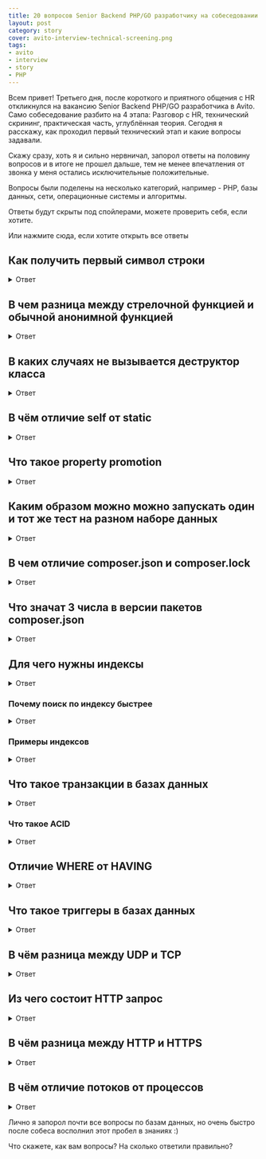```yaml
---
title: 20 вопросов Senior Backend PHP/GO разработчику на собеседовании в Avito.
layout: post
category: story
cover: avito-interview-technical-screening.png
tags:
- avito
- interview
- story
- PHP
---
```


Всем привет! Третьего дня, после короткого и приятного общения с HR откликнулся на вакансию Senior Backend PHP/GO разработчика в Avito. Само собеседование разбито на 4 этапа: Разговор с HR, технический скрининг, практическая часть, углублённая теория.
Сегодня я расскажу, как проходил первый технический этап и какие вопросы задавали.

Скажу сразу, хоть я и сильно нервничал, запорол ответы на половину вопросов и в итоге не прошел дальше, тем не менее впечатления от звонка у меня остались исключительные положительные.

Вопросы были поделены на несколько категорий, например - PHP, базы данных, сети, операционные системы и алгоритмы.

Ответы будут скрыты под спойлерами, можете проверить себя, если хотите.

<a onclick="document.querySelectorAll('summary').forEach((e) => e.click());">Или нажмите сюда, если хотите открыть все ответы</a>

## Как получить первый символ строки
<details markdown=1><summary markdown="span">Ответ</summary>
Чтобы получить первый символ строки на любом языке нужно использовать функцию *mb_substr*, другие способы (`$str[0]` или `substr`) получат только первый *байт* строки. А первый байт будет символом только в строке на английском языке.

[Здесь я разобрал этот вопрос подробнее]({{site.basepath}}/php-how-to-get-string-first-char)
</details>

## В чем разница между стрелочной функцией и обычной анонимной функцией
<details markdown=1><summary markdown="span">Ответ</summary>
Стрелочные функции появились в PHP 7.4, как более лаконичный синтаксис для анонимных функций.
Единственная разница между ними: стрелочная анонимная функция автоматически захватывает по значению все переменные из родительской области видимости.
</details>

## В каких случаях не вызывается деструктор класса
<details markdown=1><summary markdown="span">Ответ</summary>
Деструктор (метод `__destruct`) не вызывается, если исполнение скрипта не началось, либо завершилось неожиданно для самого php. Например, если:
- В другом деструкторе есть вызов `exit()` или `die()`
- В другом деструкторе выкидывается исключение (*Exception*)
- Где-то в коде произошла фатальная ошибка (*Fatal error*)
- При попытке включения битого класса (*Parse error*)
</details>

## В чём отличие self от static
<details markdown=1><summary markdown="span">Ответ</summary>
Если коротко, self ссылается на класс, в котором он написан, а значение static вычисляется во время выполнения (это называется [позднее статическое связыванние](https://www.php.net/manual/ru/language.oop5.late-static-bindings.php)) и ссылается на класс, в котором в данный момент происходит исполнение.
</details>

## Что такое property promotion
<details markdown=1><summary markdown="span">Ответ</summary>
Или же Constructor Property Promotion - это [определение свойств класса в конструкторе](https://www.php.net/manual/ru/language.oop5.decon.php#language.oop5.decon.constructor.promotion). Все параметры конструктора, в которых есть определение области видимости автоматически станут аттрибутом класса и им будут присвоены значения соответствующих переменных.
</details>

## Каким образом можно можно запускать один и тот же тест на разном наборе данных
<details markdown=1><summary markdown="span">Ответ</summary>
В PHPUnit можно запускать один и тот же тест с разными данными с помощью data provider'а:
Специальная функция, которая возвращает массив массивов с аргументами теста. У этой функции должна быть аннотация `@dataProvider` и названием метода.

Например, вместо такого теста

```php
public function testSomething()
{
    $data = [[1, 1, true], [1, 4, false]];
    foreach($data as $dataSet) {
       $this->assertEquals($dataSet[2], $dataSet[0] === $dataSet[1]);
    }
}
```

Напишем data provider - функция, которая вернём необходимые наборы данных и обозначим его в нашем тесте:
```php
public function testSomething(int $left, int $right, bool $expected)
{
     $this->assertEquals($expected, $left === $right);
}

/**
 * @dataProvider dataProviderForTest
 **/
public function dataProviderForTest()
{
    return [
      [1, 1, true],
      [1, 4, false]
    ];
}
```

И PHPunit запустит тест 2 раза и в случае ошибки покажет, на каком именно наборе данных она произошла.
</details>

## В чем отличие composer.json и composer.lock
<details markdown=1><summary markdown="span">Ответ</summary>
[composer](https://getcomposer.org/) - это менеджер зависимостей для PHP. В файле *composer.json* вы указываете желаемые версии пакетов (они могут быть примерными). Ппосле выполнения `composer install` Composer вычислит подходящие версии для всех требуемых вами пакетов, а также все версии всех зависимостей этих пакетов, установит их и запишет всю информацию обо всех установленных пакетах в *composer.lock*.

Это позволит другому разработчику взять ваш *composer.json* и *composer.lock* и получить абсолютно те же самые версии всех пакетов. Если же composer.lock будет отсутствовать, Composer будет снова вычислять все версии и может установить совершенно другии версии.
</details>

## Что значат 3 числа в версии пакетов composer.json
<details markdown=1><summary markdown="span">Ответ</summary>
Это пример [семантического версионирования](https://semver.org/lang/ru/), которое в Composer принято использовать. 3 числа через точку обозначают версию в таком виде: мажорная.минорная.патч. Если следовать семантическому версионированию, увлеличивать версии нужно следуя этим правилах:

1. МАЖОРНУЮ версию, когда сделаны обратно несовместимые изменения API
2. МИНОРНУЮ версию, когда вы добавляете новую функциональность, не нарушая обратной совместимости
3. ПАТЧ-версию, когда вы делаете обратно совместимые исправления.
</details>

## Для чего нужны индексы
<details markdown=1><summary markdown="span">Ответ</summary>
Индексы ускоряют поиск данных по таблице.
</details>

### Почему поиск по индексу быстрее
<details markdown=1><summary markdown="span">Ответ</summary>
[Индексы](https://ru.wikipedia.org/wiki/%D0%98%D0%BD%D0%B4%D0%B5%D0%BA%D1%81_(%D0%B1%D0%B0%D0%B7%D1%8B_%D0%B4%D0%B0%D0%BD%D0%BD%D1%8B%D1%85)) создаются на основе набора полей (или одного поля), сохраняя его в особой структуре данных,
которая оптимизированна для поиска и позволяет находить данные из таблицы по этим полям без необходимости
перебирать каждую строчку в таблице.
</details>

### Примеры индексов
<details markdown=1><summary markdown="span">Ответ</summary>
[Сбалансированное дерево](https://ru.wikipedia.org/wiki/B-%D0%B4%D0%B5%D1%80%D0%B5%D0%B2%D0%BE), [Хэш-таблица](https://ru.wikipedia.org/wiki/%D0%A5%D0%B5%D1%88-%D1%82%D0%B0%D0%B1%D0%BB%D0%B8%D1%86%D0%B0), [GIN](https://ru.wikipedia.org/wiki/GIN).
</details>

## Что такое транзакции в базах данных
<details markdown=1><summary markdown="span">Ответ</summary>
[Транзакция](https://ru.wikipedia.org/wiki/%D0%A2%D1%80%D0%B0%D0%BD%D0%B7%D0%B0%D0%BA%D1%86%D0%B8%D1%8F_(%D0%B8%D0%BD%D1%84%D0%BE%D1%80%D0%BC%D0%B0%D1%82%D0%B8%D0%BA%D0%B0)) - это последовательность операций над базой данных объединённых в одну логическую единицу. Транзакция может либо выполниться целиком и без ошибок, либо не выполнится вообще, всегда оставляя базу данных в согласованном состоянии.
Одни из наиболее распространённых требований к транзакциям - это ACID.
</details>

### Что такое ACID
<details markdown=1><summary markdown="span">Ответ</summary>
[ACID](https://ru.wikipedia.org/wiki/ACID) - это акроним образованный по начальным буквам 4 требований к транзакционным системам.

Транзакция должна быть
- **Атомарной** (*Atomicity*) - Все изменения из транзакции применяются как будто это одна операция. Они либо все применяются успешно, либо ни одна из них не применяется.
- **Согласованной** (*Consistency*) - Данные должны изменяться предсказуемо и без нарушения ограничений базы данных.
- **Изолированной** (*Isolation*) - Действия из одной транзакции не должны влиять на другие транзакции. 
- **Надежной** (*Durability*) - Если транзакция применилась, она применена перманентно и не исчезнет даже при отказах системы.
</details>

## Отличие WHERE от HAVING
<details markdown=1><summary markdown="span">Ответ</summary>
**HAVING** можно применять для фильтрации по результатам агрегатных функций, например по **COUNT**, **MAX** или **MIN**.
Это потому что применение **WHERE** идёт до формирования групп (агрегатов) по **GROUP BY**, а **HAVING** - после.
</details>

## Что такое триггеры в базах данных
<details markdown=1><summary markdown="span">Ответ</summary>
Триггер - это созданная пользователем функция базы данных, которая исполняется автоматически при изменении данных. 
Другими словами, триггер - это особая функция, которая активируется до или после (в PostgreSQL может и вместо)
операций с данными, такими как INSERT, UPDATE, DELETE.
</details>

## В чём разница между UDP и TCP
<details markdown=1><summary markdown="span">Ответ</summary>
TCP обеспечивает надёжную доставку пакетов: устанавливается двухстороннее соединение и сервер подтверждает получение пакетов, в случае же неудачно отправки клиент её повторяет. Например, протоколы HTTP и FTP работают черезе TCP, так как там важна целостность данных

UDP отправляет пакеты без гарантии корректного получения данных. За счёт этого можно добиться более высоких скоростей в приложениях, где не так важен каждый пакет, например в онлайн играх, или видеосвязи.
</details>

## Из чего состоит HTTP запрос
<details markdown=1><summary markdown="span">Ответ</summary>
[HTTP запрос](https://developer.mozilla.org/ru/docs/Web/HTTP/Messages) состоит из:
- Стартовой строки (first line), описывающей запрос. Например, включает метод (POST, GET) и версию протокола.
- Заголовков (headers), определяющих запрос, параметры передачи или описывающих тело сообщения.
- Пустой строки, указывающей, что вся мета информация отправлена.
- Тела (body), содержащего пересылаемые с запросом данные (например, содержимое HTML-формы). Наличие тела и его размер определяется стартовой строкой и заголовками HTTP.
</details>

## В чём разница между HTTP и HTTPS
<details markdown=1><summary markdown="span">Ответ</summary>
S - значит Secure. В отличии от HTTP, данные по HTTPS передаются в зашифрованном с помощью [TLS](https://ru.wikipedia.org/wiki/TLS) виде. 
Это позволяет предотвратить перехват и изменение данных промежуточными узлами, другими словами предотвращает атаку Man In The Middle.

HTTP обычно работает на 80 порту, HTTPS на 443.
</details>

## В чём отличие потоков от процессов
<details markdown=1><summary markdown="span">Ответ</summary>
Процесс является основной единицей распределения ресурсов операционной системы, а поток является основной единицей планирования и выполнения задач процессора.
Процесс состоит как минимум из одного потока, все потоки используют ресурсы процесса.
</details>

Лично я запорол почти все вопросы по базам данных, но очень быстро после собеса восполнил этот пробел в знаниях :)

Что скажете, как вам вопросы? На сколько ответили правильно?
